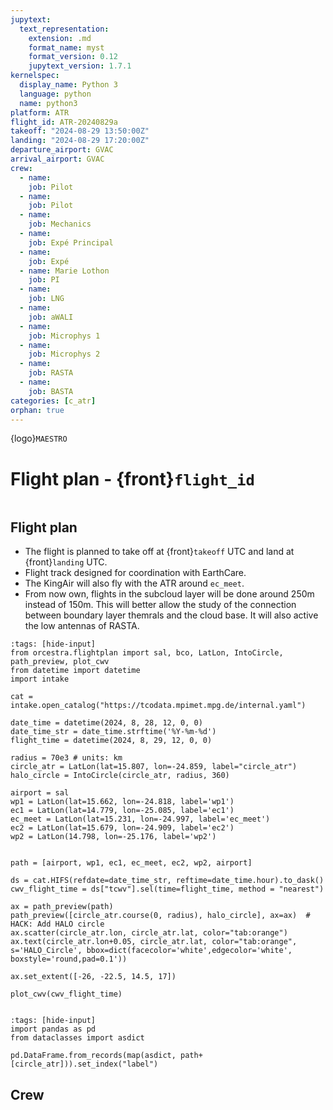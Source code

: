 ```yaml
---
jupytext:
  text_representation:
    extension: .md
    format_name: myst
    format_version: 0.12
    jupytext_version: 1.7.1
kernelspec:
  display_name: Python 3
  language: python
  name: python3
platform: ATR
flight_id: ATR-20240829a
takeoff: "2024-08-29 13:50:00Z"
landing: "2024-08-29 17:20:00Z"
departure_airport: GVAC
arrival_airport: GVAC
crew:
  - name: 
    job: Pilot
  - name: 
    job: Pilot
  - name: 
    job: Mechanics
  - name: 
    job: Expé Principal
  - name: 
    job: Expé 
  - name: Marie Lothon
    job: PI
  - name: 
    job: LNG
  - name: 
    job: aWALI
  - name: 
    job: Microphys 1
  - name: 
    job: Microphys 2
  - name: 
    job: RASTA
  - name: 
    job: BASTA
categories: [c_atr]
orphan: true
---
```


{logo}`MAESTRO`

# Flight plan - {front}`flight_id`

```{badges}
```

## Flight plan
* The flight is planned to take off at {front}`takeoff` UTC and land at {front}`landing` UTC.
* Flight track designed for coordination with EarthCare.
* The KingAir will also fly with the ATR around ```ec_meet```.
* From now own, flights in the subcloud layer will be done around 250m instead of 150m. This will better allow the study of the connection between boundary layer themrals and the cloud base. It will also active the low antennas of RASTA. 

```{code-cell} python3
:tags: [hide-input]
from orcestra.flightplan import sal, bco, LatLon, IntoCircle, path_preview, plot_cwv
from datetime import datetime
import intake

cat = intake.open_catalog("https://tcodata.mpimet.mpg.de/internal.yaml")

date_time = datetime(2024, 8, 28, 12, 0, 0)
date_time_str = date_time.strftime('%Y-%m-%d')
flight_time = datetime(2024, 8, 29, 12, 0, 0)

radius = 70e3 # units: km
circle_atr = LatLon(lat=15.807, lon=-24.859, label="circle_atr")
halo_circle = IntoCircle(circle_atr, radius, 360)

airport = sal
wp1 = LatLon(lat=15.662, lon=-24.818, label='wp1')
ec1 = LatLon(lat=14.779, lon=-25.085, label='ec1')
ec_meet = LatLon(lat=15.231, lon=-24.997, label='ec_meet')
ec2 = LatLon(lat=15.679, lon=-24.909, label='ec2')
wp2 = LatLon(14.798, lon=-25.176, label='wp2')


path = [airport, wp1, ec1, ec_meet, ec2, wp2, airport]

ds = cat.HIFS(refdate=date_time_str, reftime=date_time.hour).to_dask()
cwv_flight_time = ds["tcwv"].sel(time=flight_time, method = "nearest")

ax = path_preview(path)
path_preview([circle_atr.course(0, radius), halo_circle], ax=ax)  # HACK: Add HALO circle
ax.scatter(circle_atr.lon, circle_atr.lat, color="tab:orange")
ax.text(circle_atr.lon+0.05, circle_atr.lat, color="tab:orange", s='HALO_Circle', bbox=dict(facecolor='white',edgecolor='white', boxstyle='round,pad=0.1'))

ax.set_extent([-26, -22.5, 14.5, 17])

plot_cwv(cwv_flight_time)


```
<!-- ![Flight Levels](./LEVELS-ATR-20240826a.jpg) -->

<!-- * SAFIRE Flight Plan submitted to Air Traffic Control (ATC)

![Page 1](./SAFIRE-ATR-20240813b.png) -->

```{code-cell} python3
:tags: [hide-input]
import pandas as pd
from dataclasses import asdict

pd.DataFrame.from_records(map(asdict, path+[circle_atr])).set_index("label")
```

## Crew

```{crew}
```
